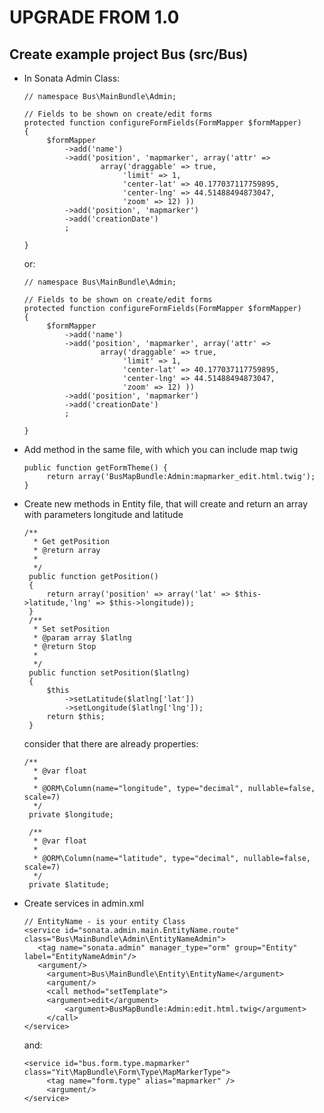 UPGRADE FROM 1.0
=======================

Create example project Bus (src/Bus)
------------------------------------

 * In Sonata Admin Class:
   ```
   // namespace Bus\MainBundle\Admin;

   // Fields to be shown on create/edit forms
   protected function configureFormFields(FormMapper $formMapper)
   {
        $formMapper
            ->add('name')
            ->add('position', 'mapmarker', array('attr' =>
                    array('draggable' => true,
                         'limit' => 1,
                         'center-lat' => 40.177037117759895,
                         'center-lng' => 44.51488494873047,
                         'zoom' => 12) ))
            ->add('position', 'mapmarker')
            ->add('creationDate')
            ;

   }

   ```

   or:

   ```
   // namespace Bus\MainBundle\Admin;

   // Fields to be shown on create/edit forms
   protected function configureFormFields(FormMapper $formMapper)
   {
        $formMapper
            ->add('name')
            ->add('position', 'mapmarker', array('attr' =>
                    array('draggable' => true,
                         'limit' => 1,
                         'center-lat' => 40.177037117759895,
                         'center-lng' => 44.51488494873047,
                         'zoom' => 12) ))
            ->add('position', 'mapmarker')
            ->add('creationDate')
            ;

   }

   ```
 * Add method in the same file, with which you can include map twig
   ```
   public function getFormTheme() {
        return array('BusMapBundle:Admin:mapmarker_edit.html.twig');
   }
   ```

 * Create new methods in Entity file, that will create and return an array with parameters
   longitude and latitude
   ```
   /**
     * Get getPosition
     * @return array
     *
     */
    public function getPosition()
    {
        return array('position' => array('lat' => $this->latitude,'lng' => $this->longitude));
    }
    /**
     * Set setPosition
     * @param array $latlng
     * @return Stop
     *
     */
    public function setPosition($latlng)
    {
        $this
            ->setLatitude($latlng['lat'])
            ->setLongitude($latlng['lng']);
        return $this;
    }
   ```

   consider that there are already properties:

   ```
   /**
     * @var float
     *
     * @ORM\Column(name="longitude", type="decimal", nullable=false, scale=7)
     */
    private $longitude;

    /**
     * @var float
     *
     * @ORM\Column(name="latitude", type="decimal", nullable=false, scale=7)
     */
    private $latitude;
   ```

 * Create services in admin.xml

   ```
   // EntityName - is your entity Class
   <service id="sonata.admin.main.EntityName.route" class="Bus\MainBundle\Admin\EntityNameAdmin">
      <tag name="sonata.admin" manager_type="orm" group="Entity" label="EntityNameAdmin"/>
      <argument/>
        <argument>Bus\MainBundle\Entity\EntityName</argument>
        <argument/>
        <call method="setTemplate">
        <argument>edit</argument>
            <argument>BusMapBundle:Admin:edit.html.twig</argument>
        </call>
   </service>
   ```
   and:

   ```
   <service id="bus.form.type.mapmarker" class="Yit\MapBundle\Form\Type\MapMarkerType">
        <tag name="form.type" alias="mapmarker" />
        <argument/>
   </service>
   ```
